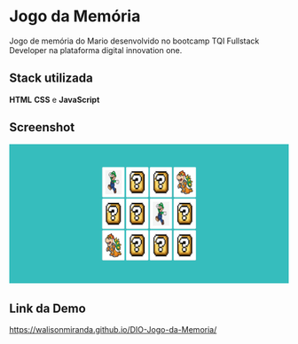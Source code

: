 # Jogo da Memória

Jogo de memória do Mario desenvolvido no bootcamp TQI Fullstack Developer na plataforma digital innovation one.


## Stack utilizada

**HTML** **CSS** e **JavaScript**



## Screenshot

![App Screenshot](https://github.com/WalisonMiranda/DIO-Jogo-da-Memoria/blob/206b6d9faafeb8d90cd8769218aad28f493d0170/jogo-da-memoria.png)

## Link da Demo

https://walisonmiranda.github.io/DIO-Jogo-da-Memoria/
